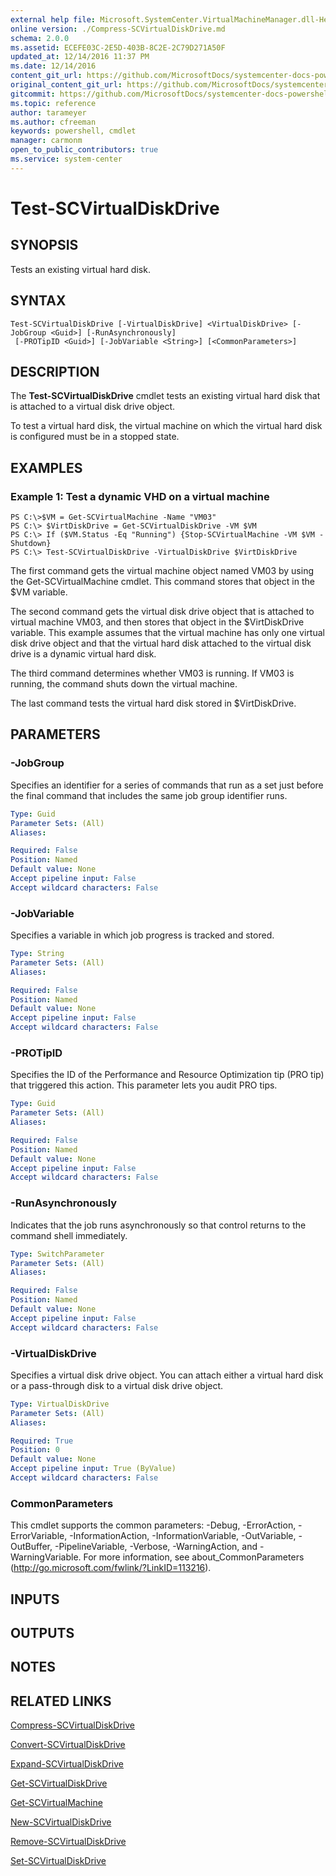 ```yaml
---
external help file: Microsoft.SystemCenter.VirtualMachineManager.dll-Help.xml
online version: ./Compress-SCVirtualDiskDrive.md
schema: 2.0.0
ms.assetid: ECEFE03C-2E5D-403B-8C2E-2C79D271A50F
updated_at: 12/14/2016 11:37 PM
ms.date: 12/14/2016
content_git_url: https://github.com/MicrosoftDocs/systemcenter-docs-powershell/blob/master/systemcenter-cmdlets/SystemCenter2016/VirtualMachineManager/v1/Test-SCVirtualDiskDrive.md
original_content_git_url: https://github.com/MicrosoftDocs/systemcenter-docs-powershell/blob/master/systemcenter-cmdlets/SystemCenter2016/VirtualMachineManager/v1/Test-SCVirtualDiskDrive.md
gitcommit: https://github.com/MicrosoftDocs/systemcenter-docs-powershell/blob/ddd0fefc9adaabb9394eb6c21b33370913d1830d/systemcenter-cmdlets/SystemCenter2016/VirtualMachineManager/v1/Test-SCVirtualDiskDrive.md
ms.topic: reference
author: tarameyer
ms.author: cfreeman
keywords: powershell, cmdlet
manager: carmonm
open_to_public_contributors: true
ms.service: system-center
---
```


# Test-SCVirtualDiskDrive

## SYNOPSIS
Tests an existing virtual hard disk.

## SYNTAX

```
Test-SCVirtualDiskDrive [-VirtualDiskDrive] <VirtualDiskDrive> [-JobGroup <Guid>] [-RunAsynchronously]
 [-PROTipID <Guid>] [-JobVariable <String>] [<CommonParameters>]
```

## DESCRIPTION
The **Test-SCVirtualDiskDrive** cmdlet tests an existing virtual hard disk that is attached to a virtual disk drive object.

To test a virtual hard disk, the virtual machine on which the virtual hard disk is configured must be in a stopped state.

## EXAMPLES

### Example 1: Test a dynamic VHD on a virtual machine
```
PS C:\>$VM = Get-SCVirtualMachine -Name "VM03"
PS C:\> $VirtDiskDrive = Get-SCVirtualDiskDrive -VM $VM
PS C:\> If ($VM.Status -Eq "Running") {Stop-SCVirtualMachine -VM $VM -Shutdown}
PS C:\> Test-SCVirtualDiskDrive -VirtualDiskDrive $VirtDiskDrive
```

The first command gets the virtual machine object named VM03 by using the Get-SCVirtualMachine cmdlet.
This command stores that object in the $VM variable.

The second command gets the virtual disk drive object that is attached to virtual machine VM03, and then stores that object in the $VirtDiskDrive variable.
This example assumes that the virtual machine has only one virtual disk drive object and that the virtual hard disk attached to the virtual disk drive is a dynamic virtual hard disk.

The third command determines whether VM03 is running.
If VM03 is running, the command shuts down the virtual machine.

The last command tests the virtual hard disk stored in $VirtDiskDrive.

## PARAMETERS

### -JobGroup
Specifies an identifier for a series of commands that run as a set just before the final command that includes the same job group identifier runs.

```yaml
Type: Guid
Parameter Sets: (All)
Aliases: 

Required: False
Position: Named
Default value: None
Accept pipeline input: False
Accept wildcard characters: False
```

### -JobVariable
Specifies a variable in which job progress is tracked and stored.

```yaml
Type: String
Parameter Sets: (All)
Aliases: 

Required: False
Position: Named
Default value: None
Accept pipeline input: False
Accept wildcard characters: False
```

### -PROTipID
Specifies the ID of the Performance and Resource Optimization tip (PRO tip) that triggered this action.
This parameter lets you audit PRO tips.

```yaml
Type: Guid
Parameter Sets: (All)
Aliases: 

Required: False
Position: Named
Default value: None
Accept pipeline input: False
Accept wildcard characters: False
```

### -RunAsynchronously
Indicates that the job runs asynchronously so that control returns to the command shell immediately.

```yaml
Type: SwitchParameter
Parameter Sets: (All)
Aliases: 

Required: False
Position: Named
Default value: None
Accept pipeline input: False
Accept wildcard characters: False
```

### -VirtualDiskDrive
Specifies a virtual disk drive object.
You can attach either a virtual hard disk or a pass-through disk to a virtual disk drive object.

```yaml
Type: VirtualDiskDrive
Parameter Sets: (All)
Aliases: 

Required: True
Position: 0
Default value: None
Accept pipeline input: True (ByValue)
Accept wildcard characters: False
```

### CommonParameters
This cmdlet supports the common parameters: -Debug, -ErrorAction, -ErrorVariable, -InformationAction, -InformationVariable, -OutVariable, -OutBuffer, -PipelineVariable, -Verbose, -WarningAction, and -WarningVariable. For more information, see about_CommonParameters (http://go.microsoft.com/fwlink/?LinkID=113216).

## INPUTS

## OUTPUTS

## NOTES

## RELATED LINKS

[Compress-SCVirtualDiskDrive](xref:SystemCenter2016/VirtualMachineManager/v1/Compress-SCVirtualDiskDrive.md)

[Convert-SCVirtualDiskDrive](xref:SystemCenter2016/VirtualMachineManager/v1/Convert-SCVirtualDiskDrive.md)

[Expand-SCVirtualDiskDrive](xref:SystemCenter2016/VirtualMachineManager/v1/Expand-SCVirtualDiskDrive.md)

[Get-SCVirtualDiskDrive](xref:SystemCenter2016/VirtualMachineManager/v1/Get-SCVirtualDiskDrive.md)

[Get-SCVirtualMachine](xref:SystemCenter2016/VirtualMachineManager/v1/Get-SCVirtualMachine.md)

[New-SCVirtualDiskDrive](xref:SystemCenter2016/VirtualMachineManager/v1/New-SCVirtualDiskDrive.md)

[Remove-SCVirtualDiskDrive](xref:SystemCenter2016/VirtualMachineManager/v1/Remove-SCVirtualDiskDrive.md)

[Set-SCVirtualDiskDrive](xref:SystemCenter2016/VirtualMachineManager/v1/Set-SCVirtualDiskDrive.md)

